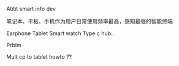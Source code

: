 Atitit smart info dev


笔记本、平板、手机作为用户日常使用频率最高，感知最强的智能终端

Earphone 
Tablet
Smart watch
Type c hub..



Prblm

Mult cp to tablet howto ??
